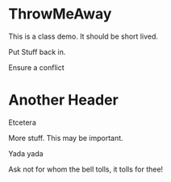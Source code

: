 # ThrowMeAway
This is a class demo. It should be short lived.

Put Stuff back in.

Ensure a conflict

# Another Header

Etcetera

More stuff. This may be important.

Yada yada

Ask not for whom the bell tolls, it tolls for thee!
